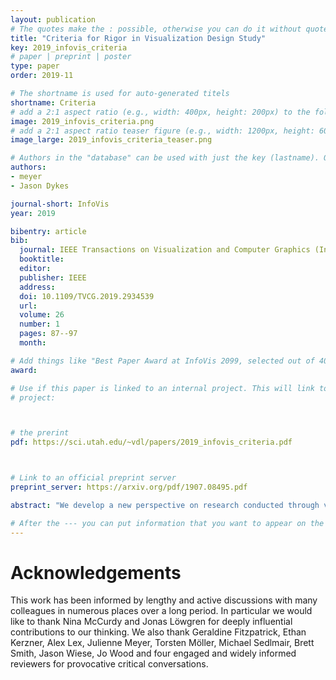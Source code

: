 ```yaml
---
layout: publication
# The quotes make the : possible, otherwise you can do it without quotes
title: "Criteria for Rigor in Visualization Design Study"
key: 2019_infovis_criteria
# paper | preprint | poster
type: paper
order: 2019-11

# The shortname is used for auto-generated titels
shortname: Criteria
# add a 2:1 aspect ratio (e.g., width: 400px, height: 200px) to the folder /assets/images/papers/
image: 2019_infovis_criteria.png
# add a 2:1 aspect ratio teaser figure (e.g., width: 1200px, height: 600px) to the folder /assets/images/papers/
image_large: 2019_infovis_criteria_teaser.png

# Authors in the "database" can be used with just the key (lastname). Others can be written properly.
authors:
- meyer
- Jason Dykes

journal-short: InfoVis
year: 2019

bibentry: article
bib:
  journal: IEEE Transactions on Visualization and Computer Graphics (InfoVis)
  booktitle:
  editor:
  publisher: IEEE
  address:
  doi: 10.1109/TVCG.2019.2934539
  url: 
  volume: 26
  number: 1 
  pages: 87--97
  month:

# Add things like "Best Paper Award at InfoVis 2099, selected out of 4000 submissions"
award:

# Use if this paper is linked to an internal project. This will link to the project site
# project:



# the prerint
pdf: https://sci.utah.edu/~vdl/papers/2019_infovis_criteria.pdf



# Link to an official preprint server
preprint_server: https://arxiv.org/pdf/1907.08495.pdf

abstract: "We develop a new perspective on research conducted through visualization design study that emphasizes design as a method of inquiry and the broad range of knowledge-contributions achieved through it as multiple, subjective, and socially constructed. From this interpretivist position we explore the nature of visualization design study and develop six criteria for rigor. We propose that rigor is established and judged according to the extent to which visualization design study research and its reporting are INFORMED, REFLEXIVE, ABUNDANT, PLAUSIBLE, RESONANT, and TRANSPARENT. This perspective and the criteria were constructed through a four-year engagement with the discourse around rigor and the nature of knowledge in social science, information systems, and design. We suggest methods from cognate disciplines that can support visualization researchers in meeting these criteria during the planning, execution, and reporting of design study. Through a series of deliberately provocative questions, we explore implications of this new perspective for design study research in visualization, concluding that as a discipline, visualization is not yet well positioned to embrace, nurture, and fully benefit from a rigorous, interpretivist approach to design study. The perspective and criteria we present are intended to stimulate dialogue and debate around the nature of visualization design study and the broader underpinnings of the discipline."

# After the --- you can put information that you want to appear on the website using markdown formatting or HTML. A good example are acknowledgements, extra references, an erratum, etc.
---
```



# Acknowledgements

This work has been informed by lengthy and active discussions with many colleagues in numerous places over a long period. In particular we would like to thank Nina McCurdy and Jonas Löwgren for deeply influential contributions to our thinking. We also thank Geraldine Fitzpatrick, Ethan Kerzner, Alex Lex, Julienne Meyer, Torsten Möller, Michael Sedlmair, Brett Smith, Jason Wiese, Jo Wood and four engaged and widely informed reviewers for provocative critical conversations.
